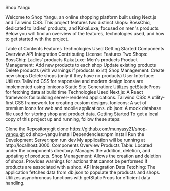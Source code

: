 Shop Yangu


Welcome to Shop Yangu, an online shopping platform built using Next.js and Tailwind CSS. This project features two distinct shops: BossChiq, dedicated to ladies' products, and KakaLuxe, focused on men's products. Below you will find an overview of the features, technologies used, and how to get started with the project.

Table of Contents
Features
Technologies Used
Getting Started
Components Overview
API Integration
Contributing
License
Features
Two Shops:
BossChiq: Ladies' products
KakaLuxe: Men's products
Product Management:
Add new products to each shop
Update existing products
Delete products (with warnings if products exist)
Shop Management:
Create new shops
Delete shops (only if they have no products)
User Interface:
Utilizes Tailwind CSS for responsive and modern design
Icons are implemented using Ionicons
Static Site Generation:
Utilizes getStaticProps for fetching data at build time
Technologies Used
Next.js: A React framework for building server-rendered applications.
Tailwind CSS: A utility-first CSS framework for creating custom designs.
Ionicons: A set of premium icons for web and mobile applications.
db.json: A mock database file used for storing shop and product data.
Getting Started
To get a local copy of this project up and running, follow these steps:

Clone the Repository:git clone https://github.com/munyasy21/shop-yangu.git
cd shop-yangu
Install Dependencies:npm install
Run the Development Server:npm run dev
My application will be running at http://localhost:3000.
Components Overview
Products Table:
Located under the components directory.
Manages the addition, deletion, and updating of products.
Shop Management:
Allows the creation and deletion of shops.
Provides warnings for actions that cannot be performed if products are associated with a shop.
API Integration
Data Fetching:
The application fetches data from db.json to populate the products and shops.
Utilizes asynchronous functions with getStaticProps for efficient data handling.
